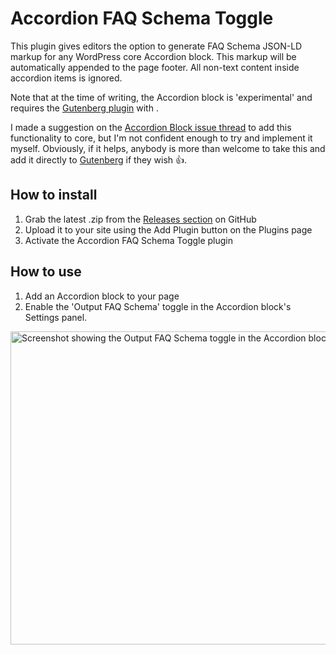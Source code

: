 # Accordion FAQ Schema Toggle

This plugin gives editors the option to generate FAQ Schema JSON-LD markup for any WordPress core Accordion block. This markup will be automatically appended to the page footer. All non-text content inside accordion items is ignored.

Note that at the time of writing, the Accordion block is 'experimental' and requires the [Gutenberg plugin](https://wordpress.org/plugins/gutenberg/) with .

I made a suggestion on the [Accordion Block issue thread](https://github.com/WordPress/gutenberg/issues/21584#issuecomment-3302509830) to add this functionality to core, but I'm not confident enough to try and implement it myself. Obviously, if it helps, anybody is more than welcome to take this and add it directly to [Gutenberg](https://github.com/WordPress/gutenberg) if they wish 👍.

## How to install

1. Grab the latest .zip from the [Releases section](https://github.com/itsViney/accordion-faq-schema-toggle/releases/latest) on GitHub
2. Upload it to your site using the Add Plugin button on the Plugins page
3. Activate the Accordion FAQ Schema Toggle plugin

## How to use

1. Add an Accordion block to your page
2. Enable the 'Output FAQ Schema' toggle in the Accordion block's Settings panel.

<img width="1243" height="501" alt="Screenshot showing the Output FAQ Schema toggle in the Accordion block's settings panel." src="https://github.com/user-attachments/assets/a4c94755-e9d0-4c8c-a3e8-3317a8ebbad6" />
